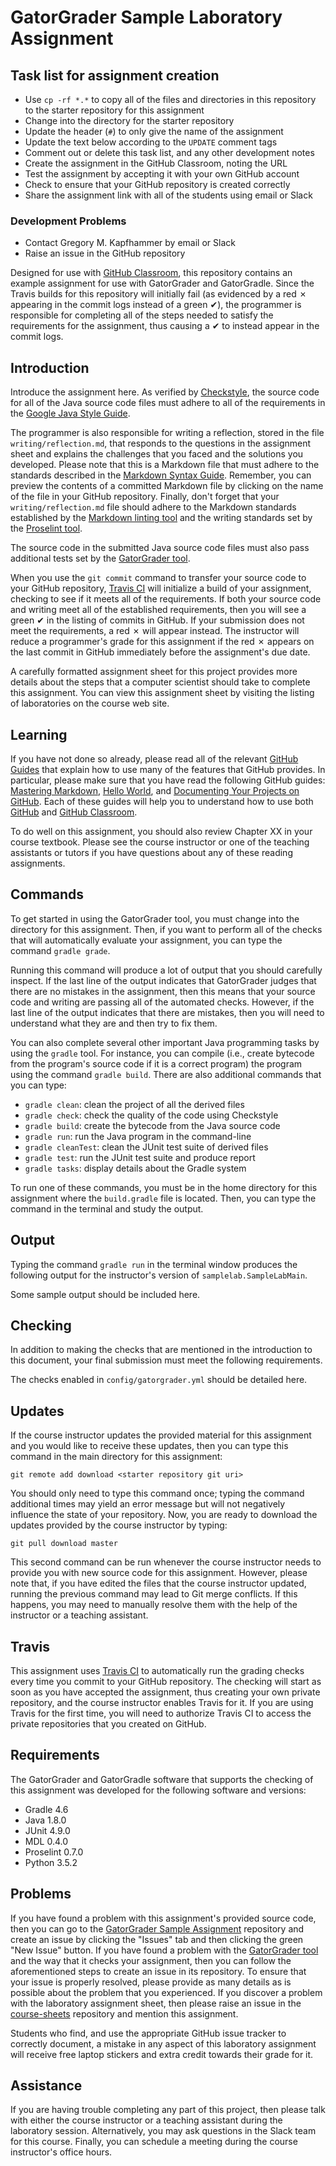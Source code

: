 # GatorGrader Sample Laboratory Assignment

## Task list for assignment creation

- Use `cp -rf *.*` to copy all of the files and directories in this repository
  to the starter repository for this assignment
- Change into the directory for the starter repository
- Update the header (`#`) to only give the name of the assignment
- Update the text below according to the `UPDATE` comment tags
- Comment out or delete this task list, and any other development notes
- Create the assignment in the GitHub Classroom, noting the URL
- Test the assignment by accepting it with your own GitHub account
- Check to ensure that your GitHub repository is created correctly
- Share the assignment link with all of the students using email or Slack

### Development Problems

- Contact Gregory M. Kapfhammer by email or Slack
- Raise an issue in the GitHub repository

<!-- UPDATE: describe what this repository contains -->

Designed for use with [GitHub Classroom](https://classroom.github.com/), this
repository contains an example assignment for use with GatorGrader and
GatorGradle. Since the Travis builds for this repository will initially fail
(as evidenced by a red &#x2717; appearing in the commit logs instead of a green
&#x2714;), the programmer is responsible for completing all of the steps needed
to satisfy the requirements for the assignment, thus causing a &#x2714; to
instead appear in the commit logs.

## Introduction

<!-- UPDATE: introduce and describe the assignment here -->

Introduce the assignment here. As verified by
[Checkstyle](https://github.com/checkstyle/checkstyle), the source code for all
of the Java source code files must adhere to all of the requirements in the
[Google Java Style Guide](https://google.github.io/styleguide/javaguide.html).

The programmer is also responsible for writing a reflection, stored in the file
`writing/reflection.md`, that responds to the questions in the assignment sheet
and explains the challenges that you faced and the solutions you developed.
Please note that this is a Markdown file that must adhere to the standards
described in the [Markdown Syntax
Guide](https://guides.github.com/features/mastering-markdown/). Remember, you
can preview the contents of a committed Markdown file by clicking on the name of
the file in your GitHub repository. Finally, don't forget that your
`writing/reflection.md` file should adhere to the Markdown standards established
by the [Markdown linting tool](https://github.com/markdownlint/markdownlint) and
the writing standards set by the [Proselint tool](http://proselint.com/).

The source code in the submitted Java source code files must also pass
additional tests set by the [GatorGrader
tool](https://github.com/gatored/gatorgrader).

When you use the `git commit` command to transfer your source code to your
GitHub repository, [Travis CI](https://travis-ci.com/) will initialize a build
of your assignment, checking to see if it meets all of the requirements. If both
your source code and writing meet all of the established requirements, then you
will see a green &#x2714; in the listing of commits in GitHub. If your
submission does not meet the requirements, a red &#x2717; will appear instead.
The instructor will reduce a programmer's grade for this assignment if the red
&#x2717; appears on the last commit in GitHub immediately before the
assignment's due date.

A carefully formatted assignment sheet for this project provides more details
about the steps that a computer scientist should take to complete this
assignment. You can view this assignment sheet by visiting the listing of
laboratories on the course web site.

## Learning

If you have not done so already, please read all of the relevant [GitHub
Guides](https://guides.github.com/) that explain how to use many of the features
that GitHub provides. In particular, please make sure that you have read the
following GitHub guides: [Mastering
Markdown](https://guides.github.com/features/mastering-markdown/), [Hello
World](https://guides.github.com/activities/hello-world/), and [Documenting Your
Projects on GitHub](https://guides.github.com/features/wikis/). Each of these
guides will help you to understand how to use both [GitHub](http://github.com) and
[GitHub Classroom](https://classroom.github.com/).

<!-- UPDATE: specify reading assignments -->

To do well on this assignment, you should also review Chapter XX in your course
textbook. Please see the course instructor or one of the teaching assistants or
tutors if you have questions about any of these reading assignments.

## Commands

To get started in using the GatorGrader tool, you must change into the directory
for this assignment. Then, if you want to perform all of the checks that will
automatically evaluate your assignment, you can type the command `gradle grade`.

Running this command will produce a lot of output that you should carefully
inspect. If the last line of the output indicates that GatorGrader judges that
there are no mistakes in the assignment, then this means that your source code
and writing are passing all of the automated checks. However, if the last line
of the output indicates that there are mistakes, then you will need to
understand what they are and then try to fix them.

You can also complete several other important Java programming tasks by using the
`gradle` tool. For instance, you can compile (i.e., create bytecode from the
program's source code if it is a correct program) the program using the command
`gradle build`. There are also additional commands that you can type:

- `gradle clean`: clean the project of all the derived files
- `gradle check`: check the quality of the code using Checkstyle
- `gradle build`: create the bytecode from the Java source code
- `gradle run`: run the Java program in the command-line
- `gradle cleanTest`: clean the JUnit test suite of derived files
- `gradle test`: run the JUnit test suite and produce report
- `gradle tasks`: display details about the Gradle system

To run one of these commands, you must be in the home directory for this
assignment where the `build.gradle` file is located. Then, you can type the
command in the terminal and study the output.

## Output

Typing the command `gradle run` in the terminal window produces the following
output for the instructor's version of `samplelab.SampleLabMain`.

<!-- UPDATE: add sample output -->

Some sample output should be included here.

## Checking

In addition to making the checks that are mentioned in the introduction to this
document, your final submission must meet the following requirements.

<!-- UPDATE: add check details -->

The checks enabled in `config/gatorgrader.yml` should be detailed here.

## Updates

If the course instructor updates the provided material for this assignment and
you would like to receive these updates, then you can type this command in the
main directory for this assignment:

<!-- UPDATE: add starter repository link -->

```
git remote add download <starter repository git uri>
```

You should only need to type this command once; typing the command additional
times may yield an error message but will not negatively influence the state of
your repository. Now, you are ready to download the updates provided by the
course instructor by typing:

```
git pull download master
```

This second command can be run whenever the course instructor needs to provide
you with new source code for this assignment. However, please note that, if you
have edited the files that the course instructor updated, running the previous
command may lead to Git merge conflicts. If this happens, you may need to
manually resolve them with the help of the instructor or a teaching assistant.

## Travis

This assignment uses [Travis CI](https://travis-ci.com/) to automatically run
the grading checks every time you commit to your GitHub repository. The
checking will start as soon as you have accepted the assignment, thus creating
your own private repository, and the course instructor enables Travis for it. If
you are using Travis for the first time, you will need to authorize Travis CI to
access the private repositories that you created on GitHub.

## Requirements

The GatorGrader and GatorGradle software that supports the checking of this
assignment was developed for the following software and versions:

- Gradle 4.6
- Java 1.8.0
- JUnit 4.9.0
- MDL 0.4.0
- Proselint 0.7.0
- Python 3.5.2

## Problems

<!-- UPDATE: update links to your starter repository and lab sheets repository -->

If you have found a problem with this assignment's provided source code, then
you can go to the [GatorGrader Sample Assignment](https://github.com/gatored/gatorgrader-samplelab)
repository and create an issue by clicking the "Issues" tab and then clicking
the green "New Issue" button. If you have found a problem with the [GatorGrader
tool](https://github.com/gatored/gatorgrader) and the way that it checks your
assignment, then you can follow the aforementioned steps to create an issue in
its repository. To ensure that your issue is properly resolved, please provide
as many details as is possible about the problem that you experienced. If you
discover a problem with the laboratory assignment sheet, then please raise an
issue in the [course-sheets](https://github.com/<yoursheetslink>) repository
and mention this assignment.

Students who find, and use the appropriate GitHub issue tracker to correctly
document, a mistake in any aspect of this laboratory assignment will receive
free laptop stickers and extra credit towards their grade for it.

## Assistance

If you are having trouble completing any part of this project, then please talk
with either the course instructor or a teaching assistant during the laboratory
session. Alternatively, you may ask questions in the Slack team for this
course. Finally, you can schedule a meeting during the course instructor's
office hours.
